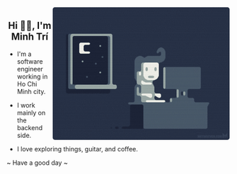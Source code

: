 <img align="right" alt="Coding" width="400" src="./img/side-image.gif" style="border-radius: 5px;">

<h2 align="center">Hi 👋🏼, I'm Minh Trí</h2>

- I'm a software engineer working in Ho Chi Minh city.

- I work mainly on the backend side.

- I love exploring things, guitar, and coffee.

~ Have a good day ~

<br/>
